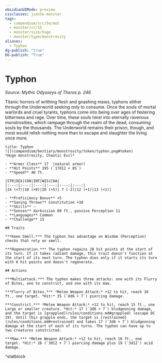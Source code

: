 ```yaml
---
obsidianUIMode: preview
cssclasses: json5e-monster
tags:
  - compendium/src/5e/mot
  - monster/cr/15
  - monster/size/huge
  - monster/type/monstrosity
aliases:
  - Typhon
dg-publish: "true"
DG-publish: "True"
---
```

# Typhon
*Source: Mythic Odysseys of Theros p. 246*  

Titanic horrors of writhing flesh and gnashing maws, typhons slither through the Underworld seeking only to consume. Once the souls of mortal warlords and cruel tyrants, typhons come into being over ages of festering bitterness and rage. Over time, these souls twist into eternally ravenous monstrosities, which rampage through the realm of the dead, consuming souls by the thousands. The Underworld remains their prison, though, and most would relish nothing more than to escape and slaughter the living once more.

```ad-statblock
title: Typhon
![](compendium/bestiary/monstrosity/token/typhon.png#token)
*Huge monstrosity, Chaotic Evil*

- **Armor Class** 17  (natural armor)
- **Hit Points** 195 (`17d12 + 85`)
- **Speed** 40 ft.

|STR|DEX|CON|INT|WIS|CHA|
|:---:|:---:|:---:|:---:|:---:|:---:|
|24 (+7)|10 (+0)|20 (+5)| 7 (-2)|12 (+1)|13 (+1)|

- **Proficiency Bonus** +5
- **Saving Throws** Constitution +10
- **Skills** ⏤
- **Senses** darkvision 60 ft., passive Perception 11
- **Languages** Common
- **Challenge** 15

## Traits

***Keen Smell.*** The typhon has advantage on Wisdom (Perception) checks that rely on smell.

***Regeneration.*** The typhon regains 20 hit points at the start of its turn. If it takes radiant damage, this trait doesn't function at the start of its next turn. The typhon dies only if it starts its turn with 0 hit points and doesn't regenerate.

## Actions

***Multiattack.*** The typhon makes three attacks: one with its Flurry of Bites, one to constrict, and one with its maw.

***Flurry of Bites.*** *Melee Weapon Attack:* +12 to hit, reach 10 ft., one target. *Hit:* 35 (`8d6 + 7`) piercing damage.

***Constrict.*** *Melee Weapon Attack:* +12 to hit, reach 15 ft., one Large or smaller creature. *Hit:* 17 (`3d6 + 7`) bludgeoning damage, and the target is [grappled](rules/conditions.md#grappled) (escape DC 19). Until this grapple ends, the target is [restrained](rules/conditions.md#restrained) and takes 17 (`3d6 + 7`) bludgeoning damage at the start of each of its turns. The typhon can have up to two creatures constricted.

***Maw.*** *Melee Weapon Attack:* +12 to hit, reach 10 ft., one target. *Hit:* 26 (`3d12 + 7`) piercing damage plus 19 (`3d12`) acid damage.
```
^statblock